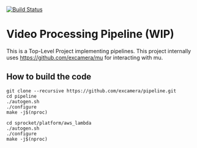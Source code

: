 [![Build Status](https://travis-ci.org/excamera/pipeline.svg?branch=master)](https://travis-ci.org/excamera/pipeline)

# Video Processing Pipeline (WIP)
This is a Top-Level Project implementing pipelines. This project internally
uses https://github.com/excamera/mu for interacting with mu.

## How to build the code
```
git clone --recursive https://github.com/excamera/pipeline.git
cd pipeline
./autogen.sh
./configure
make -j$(nproc)

cd sprocket/platform/aws_lambda
./autogen.sh
./configure
make -j$(nproc)
```
